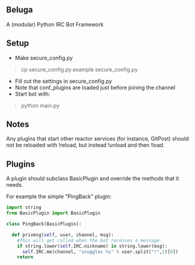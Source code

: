 Beluga
------
A (modular) Python IRC Bot Framework

Setup
-----
* Make secure_config.py

>cp secure_config.py.example secure_config.py

* Fill out the settings in secure_config.py
* Note that conf_plugins are loaded just before joining the channel
* Start bot with:

>python main.py
  
Notes
-----
Any plugins that start other reactor services (for instance, GitPost) should not be reloaded with !reload, but instead !unload and then !load.

Plugins
-------
A plugin should subclass BasicPlugin and override the methods that it needs.
  
For example the simple "PingBack" plugin:

```python
import string
from BasicPlugin import BasicPlugin

class PingBack(BasicPlugin):

  def privmsg(self, user, channel, msg):
    #This will get called when the bot receives a message.
    if string.lower(self.IRC.nickname) in string.lower(msg):
      self.IRC.me(channel, "snuggles %s" % user.split("!",1)[0])
    return
```